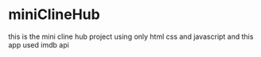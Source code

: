 # miniClineHub
this is the mini cline hub project using only html css and javascript 
and this app used imdb api 
